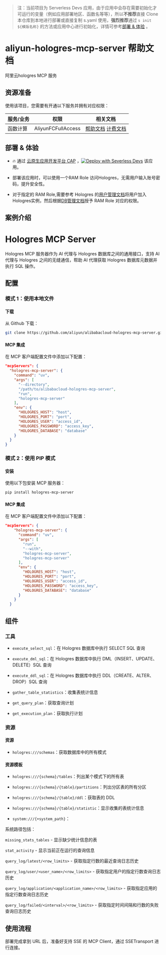 
> 注：当前项目为 Serverless Devs 应用，由于应用中会存在需要初始化才可运行的变量（例如应用部署地区、函数名等等），所以**不推荐**直接 Clone 本仓库到本地进行部署或直接复制 s.yaml 使用，**强烈推荐**通过 `s init ${模版名称}` 的方法或应用中心进行初始化，详情可参考[部署 & 体验](#部署--体验) 。

# aliyun-hologres-mcp-server 帮助文档

<description>

阿里云hologres MCP 服务


</description>


## 资源准备

使用该项目，您需要有开通以下服务并拥有对应权限：

<service>



| 服务/业务 |  权限  | 相关文档 |
| --- |  --- | --- |
| 函数计算 |  AliyunFCFullAccess | [帮助文档](https://help.aliyun.com/product/2508973.html) [计费文档](https://help.aliyun.com/document_detail/2512928.html) |

</service>

<remark>



</remark>

<disclaimers>



</disclaimers>

## 部署 & 体验

<appcenter>
   
- :fire: 通过 [云原生应用开发平台 CAP](https://cap.console.aliyun.com/template-detail?template=aliyun-hologres-mcp-server) ，[![Deploy with Severless Devs](https://img.alicdn.com/imgextra/i1/O1CN01w5RFbX1v45s8TIXPz_!!6000000006118-55-tps-95-28.svg)](https://cap.console.aliyun.com/template-detail?template=aliyun-hologres-mcp-server) 该应用。

- 部署该应用时，可以使用一个RAM Role 访问Hologres，无需用户输入账号密码，提升安全性。

- 对于指定的 RAM Role,需要参考 Hologres 的[用户管理文档](https://help.aliyun.com/zh/hologres/user-guide/manage-users)将用户加入Hologres实例，然后根据[DB管理文档](https://help.aliyun.com/zh/hologres/user-guide/manage-databases)授予 RAM Role 对应的权限。
   
</appcenter>
<deploy>
    
   
</deploy>

## 案例介绍

<appdetail id="flushContent">

# Hologres MCP Server

Hologres MCP 服务器作为 AI 代理与 Hologres 数据库之间的通用接口，支持 AI 代理与 Hologres 之间的无缝通信，帮助 AI 代理获取 Hologres 数据库元数据并执行 SQL 操作。

## 配置

### 模式 1：使用本地文件

#### 下载

从 Github 下载：

```bash
git clone https://github.com/aliyun/alibabacloud-hologres-mcp-server.git
```

#### MCP 集成

在 MCP 客户端配置文件中添加以下配置：
```json
"mcpServers": {
  "hologres-mcp-server": {
    "command": "uv",
    "args": [
      "--directory",
      "/path/to/alibabacloud-hologres-mcp-server",
      "run",
      "hologres-mcp-server"
    ],
    "env": {
      "HOLOGRES_HOST": "host",
      "HOLOGRES_PORT": "port",
      "HOLOGRES_USER": "access_id",
      "HOLOGRES_PASSWORD": "access_key",
      "HOLOGRES_DATABASE": "database"
    }
  }
}
```

### 模式 2：使用 PIP 模式

#### 安装

使用以下包安装 MCP 服务器：

```bash
pip install hologres-mcp-server
```

#### MCP 集成

在 MCP 客户端配置文件中添加以下配置：

```json
"mcpServers": {
    "hologres-mcp-server": {
      "command": "uv",
      "args": [
        "run",
        "--with",
        "hologres-mcp-server",
        "hologres-mcp-server"
      ],
      "env": {
        "HOLOGRES_HOST": "host",
        "HOLOGRES_PORT": "port",
        "HOLOGRES_USER": "access_id",
        "HOLOGRES_PASSWORD": "access_key",
        "HOLOGRES_DATABASE": "database"
      }
    }
  }
```

## 组件

### 工具

- `execute_select_sql`：在 Hologres 数据库中执行 SELECT SQL 查询

- `execute_dml_sql`：在 Hologres 数据库中执行 DML（INSERT、UPDATE、DELETE）SQL 查询

- `execute_ddl_sql`：在 Hologres 数据库中执行 DDL（CREATE、ALTER、DROP）SQL 查询

- `gather_table_statistics`：收集表统计信息

- `get_query_plan`：获取查询计划

- `get_execution_plan`：获取执行计划

### 资源

#### 资源

- `hologres:///schemas`：获取数据库中的所有模式

#### 资源模板

- `hologres:///{schema}/tables`：列出某个模式下的所有表

- `hologres:///{schema}/{table}/partitions`：列出分区表的所有分区

- `hologres:///{schema}/{table}/ddl`：获取表的 DDL

- `hologres:///{schema}/{table}/statistic`：显示收集的表统计信息

- `system:///{+system_path}`：

系统路径包括：

`missing_stats_tables` - 显示缺少统计信息的表

`stat_activity` - 显示当前正在运行的查询信息

`query_log/latest/<row_limits>` - 获取指定行数的最近查询日志历史

`query_log/user/<user_name>/<row_limits>` - 获取指定用户的指定行数查询日志历史

`query_log/application/<application_name>/<row_limits>` - 获取指定应用的指定行数查询日志历史

`query_log/failed/<interval>/<row_limits>` - 获取指定时间间隔和行数的失败查询日志历史

</appdetail>




## 使用流程

<usedetail id="flushContent">

部署完成拿到 URL 后，准备好支持 SSE 的 MCP Client，通过 SSETransport 进行连接。

</usedetail>









